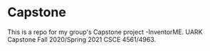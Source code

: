 # Capstone
This is a repo for my group's Capstone project -InventorME. UARK Capstone Fall 2020/Spring 2021 CSCE 4561/4963.
